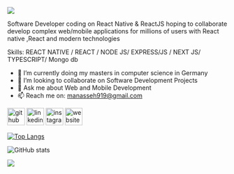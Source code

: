 ![](https://media4.giphy.com/media/qgQUggAC3Pfv687qPC/200.webp?cid=ecf05e47yvkljx8hzfluqcqqu2k0gf0pbiy0o9ao1uim1vcq&ep=v1_gifs_search&rid=200.webp&ct=g)

 Software Developer coding on React Native & ReactJS hoping to collaborate develop complex web/mobile applications for millions of users with React native ,React and modern technologies

Skills: REACT NATIVE / REACT / NODE JS/ EXPRESS/JS / NEXT JS/ TYPESCRIPT/ Mongo db

- 🔭 I’m currently doing my masters in computer science in Germany
- 👯 I’m looking to collaborate on Software Development Projects 
- 💬 Ask me about Web and Mobile Development 
- 📫 Reach me on: manasseh919@gmail.com 


[<img src='https://cdn.jsdelivr.net/npm/simple-icons@3.0.1/icons/github.svg' alt='github' height='40'>](https://github.com/Manasseh919)  [<img src='https://cdn.jsdelivr.net/npm/simple-icons@3.0.1/icons/linkedin.svg' alt='linkedin' height='40'>](https://www.linkedin.com/in/https://www.linkedin.com/in/manasseh-ameyow-6a3298203//)  [<img src='https://cdn.jsdelivr.net/npm/simple-icons@3.0.1/icons/instagram.svg' alt='instagram' height='40'>](https://www.instagram.com/manasseh.20/)  [<img src='https://cdn.jsdelivr.net/npm/simple-icons@3.0.1/icons/icloud.svg' alt='website' height='40'>](https://manasseh.netlify.app/)  

[![Top Langs](https://github-readme-stats.vercel.app/api/top-langs/?username=Manasseh919)](https://github.com/anuraghazra/github-readme-stats)

![GitHub stats](https://github-readme-stats.vercel.app/api?username=Manasseh919&show_icons=true&count_private=true)  


[![](https://visitcount.itsvg.in/api?id=Manasseh919&label=Profile%20Views&color=0&icon=0&pretty=false)](https://visitcount.itsvg.in)




 
